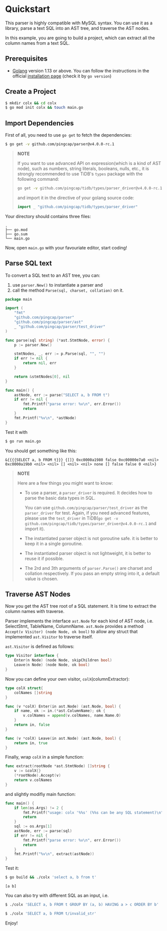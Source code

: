 # Quickstart

This parser is highly compatible with MySQL syntax. You can use it as a library, parse a text SQL into an AST tree, and traverse the AST nodes.

In this example, you are going to build a project, which can extract all the column names from a text SQL.

## Prerequisites

- [Golang](https://golang.org/dl/) version 1.13 or above. You can follow the instructions in the official [installation page](https://golang.org/doc/install) (check it by `go version`)

## Create a Project

```bash
$ mkdir colx && cd colx
$ go mod init colx && touch main.go
```

## Import Dependencies

First of all, you need to use `go get` to fetch the dependencies:

```bash
$ go get -v github.com/pingcap/parser@v4.0.0-rc.1
```

> **NOTE**
>
> If you want to use advanced API on expression(which is a kind of AST node), such as numbers, string literals, booleans, nulls, etc., it is strongly recommended to use TiDB's `types` package with the following command:
>
> ```bash
> go get -v github.com/pingcap/tidb/types/parser_driver@v4.0.0-rc.1
> ```
> and import it in the directive of your golang source code:
> ```go
> import _ "github.com/pingcap/tidb/types/parser_driver"
> ```

Your directory should contains three files:
```
.
├── go.mod
├── go.sum
└── main.go
```

Now, open `main.go` with your favouriate editor, start coding!

## Parse SQL text

To convert a SQL text to an AST tree, you can:
1. use `parser.New()` to instantiate a parser and
2. call the method `Parse(sql, charset, collation)` on it.

```go
package main

import (
	"fmt"
	"github.com/pingcap/parser"
	"github.com/pingcap/parser/ast"
	_ "github.com/pingcap/parser/test_driver"
)

func parse(sql string) (*ast.StmtNode, error) {
	p := parser.New()

	stmtNodes, _, err := p.Parse(sql, "", "")
	if err != nil {
		return nil, err
	}

	return &stmtNodes[0], nil
}

func main() {
	astNode, err := parse("SELECT a, b FROM t")
	if err != nil {
		fmt.Printf("parse error: %v\n", err.Error())
		return
	}
	fmt.Printf("%v\n", *astNode)
}
```

Test it with

```bash
$ go run main.go
```

You should get something like this:

```
&{{{{SELECT a, b FROM t}}} {[]} 0xc0000a1980 false 0xc00000e7a0 <nil> 0xc0000a19b0 <nil> <nil> [] <nil> <nil> none [] false false 0 <nil>}
```

> **NOTE**
>
> Here are a few things you might want to know:
> - To use a parser, a `parser_driver` is required. It decides how to parse the basic data types in SQL.
>
>   You can use `github.com/pingcap/parser/test_driver` as the `parser_driver` for test. Again, if you need advanced features, please use the `test_driver` in TiDB(`go get -v github.com/pingcap/tidb/types/parser_driver@v4.0.0-rc.1` and import it).
> - The instantiated parser object is not goroutine safe. it is better to keep it in a single goroutine.
> - The instantiated parser object is not lightweight, it is better to reuse it if possible.
> - The 2rd and 3th arguments of `parser.Parse()` are charset and collation respectively. If you pass an empty string into it, a default value is chosen.


## Traverse AST Nodes

Now you get the AST tree root of a SQL statement. It is time to extract the column names with traverse.

Parser implements the interface `ast.Node` for each kind of AST node, i.e. SelectStmt, TableName, ColumnName. `ast.Node` provides a method `Accept(v Visitor) (node Node, ok bool)` to allow any struct that implemented `ast.Visitor` to traverse itself.

`ast.Visitor` is defined as follows:
```go
type Visitor interface {
	Enter(n Node) (node Node, skipChildren bool)
	Leave(n Node) (node Node, ok bool)
}
```

Now you can define your own visitor, `colX`(columnExtractor):

```go
type colX struct{
	colNames []string
}

func (v *colX) Enter(in ast.Node) (ast.Node, bool) {
	if name, ok := in.(*ast.ColumnName); ok {
		v.colNames = append(v.colNames, name.Name.O)
	}
	return in, false
}

func (v *colX) Leave(in ast.Node) (ast.Node, bool) {
	return in, true
}
```

Finally, wrap `colX` in a simple function:

```go
func extract(rootNode *ast.StmtNode) []string {
	v := &colX{}
	(*rootNode).Accept(v)
	return v.colNames
}
```

and slightly modifiy main function:

```go
func main() {
	if len(os.Args) != 2 {
		fmt.Printf("usage: colx '%%s' (%%s can be any SQL statement)\n")
		return
	}
	sql := os.Args[1]
	astNode, err := parse(sql)
	if err != nil {
		fmt.Printf("parse error: %v\n", err.Error())
		return
	}
	fmt.Printf("%v\n", extract(astNode))
}
```

Test it:

```bash
$ go build && ./colx 'select a, b from t'
```

```
[a b]
```

You can also try with different SQL as an input, i.e.

```bash
$ ./colx 'SELECT a, b FROM t GROUP BY (a, b) HAVING a > c ORDER BY b'
```
```bash
$ ./colx 'SELECT a, b FROM t/invalid_str'
```

Enjoy!
